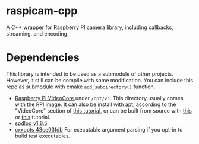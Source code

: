 # raspicam-cpp
A C++ wrapper for Raspberry PI camera library, including callbacks, streaming, and encoding.

# Dependencies
This library is intended to be used as a submodule of other projects. However, it still can be compile with some modification. You can include this repo as submodule with cmake `add_subdirectory()` function.  
* [Raspberry Pi VideoCore ](https://github.com/raspberrypi/userland) under `/opt/vc`. This directory usually comes with the RPI image. It can also be install with apt, according to the "VideoCore" section of [this tutorial](https://wiki.ubuntu.com/ARM/RaspberryPi#Videocore), or can be built from source with [this](https://www.funtoo.org/Raspberry_Pi_Userland_(VCGENCMD)) or [this](http://dev1galaxy.org/viewtopic.php?id=2967) tutorial.
* [spdlog v1.8.5](https://github.com/gabime/spdlog/tree/v1.8.5)
* [cxxopts 43ce03fdb](https://github.com/jarro2783/cxxopts/tree/43ce03fdbd850385b0461c8873771dc47be5c9b3) For executable argument parsing if you opt-in to build test executables.
